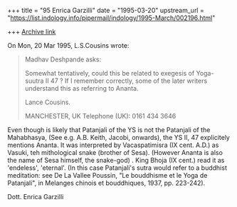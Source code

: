 +++
title = "95 Enrica Garzilli"
date = "1995-03-20"
upstream_url = "https://list.indology.info/pipermail/indology/1995-March/002196.html"

+++
[Archive link](https://list.indology.info/pipermail/indology/1995-March/002196.html)



On Mon, 20 Mar 1995, L.S.Cousins wrote:

> Madhav Deshpande asks:
> 
> Somewhat tentatively, could this be related to exegesis of Yoga-suutra II
> 47 ? If I remember correctly, some of the later writers understand this as
> referring to Ananta.
> 
> Lance Cousins.
> 
> MANCHESTER, UK
> Telephone (UK): 0161 434 3646
> 

Even though is likely that Patanjali of the YS is not the Patanjali
of the Mahabhasya, (See e.g. A.B. Keith, Jacobi, onwards), the YS II, 47 
explicitely mentions Ananta. 
It was interpreted by Vacaspatimisra (IX cent. A.D.) as Vasuki, teh 
mithological snake (brother of Sesa). (However Ananta is also the name of 
Sesa himself, the snake-god) .
King Bhoja (IX cent.) read it as 'endeless', 'eternal'.
(In this case Patanjali's sutra would refer to a buddhist meditation: see 
De La Vallee Poussin, "Le bouddhisme et le Yoga de Patanjali", in Melanges 
chinois et bouddhiques, 1937, pp. 223-242).

Dott. Enrica Garzilli 






